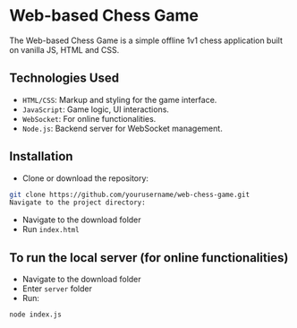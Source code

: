 # Web-based Chess Game
The Web-based Chess Game is a simple offline 1v1 chess application built on vanilla JS, HTML and CSS.

## Technologies Used
- `HTML/CSS`: Markup and styling for the game interface.
- `JavaScript`: Game logic, UI interactions.
- `WebSocket`: For online functionalities.
- `Node.js`: Backend server for WebSocket management.

## Installation
- Clone or download the repository:
```bash
git clone https://github.com/yourusername/web-chess-game.git
Navigate to the project directory:
```
- Navigate to the download folder 
- Run `index.html`

## To run the local server (for online functionalities)
- Navigate to the download folder
- Enter `server` folder
- Run:
```bash
node index.js
```
